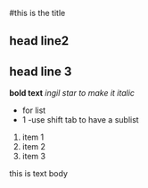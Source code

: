 #this is the title
## head line2
## head line 3
**bold text**
*ingil star to make it italic*
- for list
- 1
-use shift tab to have a sublist

1. item 1
2. item 2
3. item 3


this is text body 
